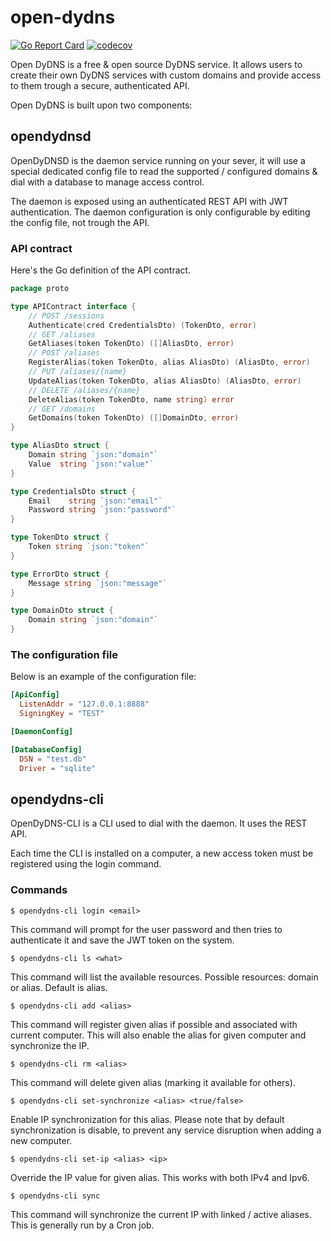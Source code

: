 # open-dydns

[![Go Report Card](https://goreportcard.com/badge/github.com/creekorful/open-dydns)](https://goreportcard.com/report/github.com/creekorful/open-dydns)
[![codecov](https://codecov.io/gh/creekorful/open-dydns/branch/master/graph/badge.svg)](https://codecov.io/gh/creekorful/open-dydns)

Open DyDNS is a free & open source DyDNS service.
It allows users to create their own DyDNS services with custom domains and provide access
to them trough a secure, authenticated API.

Open DyDNS is built upon two components:

## opendydnsd

OpenDyDNSD is the daemon service running on your sever, it will use a special dedicated config file
to read the supported / configured domains & dial with a database to manage access control.

The daemon is exposed using an authenticated REST API with JWT authentication.
The daemon configuration is only configurable by editing the config file, not trough the API.

### API contract

Here's the Go definition of the API contract.

```go
package proto

type APIContract interface {
	// POST /sessions
	Authenticate(cred CredentialsDto) (TokenDto, error)
	// GET /aliases
	GetAliases(token TokenDto) ([]AliasDto, error)
	// POST /aliases
	RegisterAlias(token TokenDto, alias AliasDto) (AliasDto, error)
	// PUT /aliases/{name}
	UpdateAlias(token TokenDto, alias AliasDto) (AliasDto, error)
	// DELETE /aliases/{name}
	DeleteAlias(token TokenDto, name string) error
	// GET /domains
	GetDomains(token TokenDto) ([]DomainDto, error)
}

type AliasDto struct {
	Domain string `json:"domain"`
	Value  string `json:"value"`
}

type CredentialsDto struct {
	Email    string `json:"email"`
	Password string `json:"password"`
}

type TokenDto struct {
	Token string `json:"token"`
}

type ErrorDto struct {
	Message string `json:"message"`
}

type DomainDto struct {
	Domain string `json:"domain"`
}
```

### The configuration file

Below is an example of the configuration file:

```toml
[ApiConfig]
  ListenAddr = "127.0.0.1:8888"
  SigningKey = "TEST"

[DaemonConfig]

[DatabaseConfig]
  DSN = "test.db"
  Driver = "sqlite"
```

## opendydns-cli

OpenDyDNS-CLI is a CLI used to dial with the daemon. It uses the REST API.

Each time the CLI is installed on a computer, a new access token must be registered using the login command.

### Commands

```
$ opendydns-cli login <email>
```

This command will prompt for the user password and then tries to authenticate it and save the JWT token
on the system.

```
$ opendydns-cli ls <what>
```

This command will list the available resources.
Possible resources: domain or alias. Default is alias.

```
$ opendydns-cli add <alias>
```

This command will register given alias if possible and associated with current computer.
This will also enable the alias for given computer and synchronize the IP.

```
$ opendydns-cli rm <alias>
```

This command will delete given alias (marking it available for others).

```
$ opendydns-cli set-synchronize <alias> <true/false>
```

Enable IP synchronization for this alias.
Please note that by default synchronization is disable, to prevent any service disruption when adding a new computer.

```
$ opendydns-cli set-ip <alias> <ip>
```

Override the IP value for given alias. This works with both IPv4 and Ipv6.

```
$ opendydns-cli sync
```

This command will synchronize the current IP with linked / active aliases.
This is generally run by a Cron job.